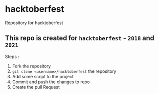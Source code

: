 # hacktoberfest
Repository for hacktoberfest 

## This repo is created for `hacktoberfest` - `2018` and `2021`

Steps :
1. Fork the repository
2. `git clone <username>/hacktoberfest` the repository
3. Add some script to the project
4. Commit and push the changes to repo
5. Create the pull Request
